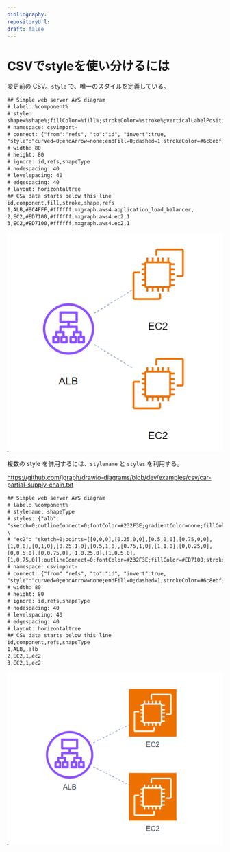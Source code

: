 ```yaml
---
bibliography: 
repositoryUrl:
draft: false
---
```


# CSVでstyleを使い分けるには

変更前の CSV。`style` で、唯一のスタイルを定義している。

```Text
## Simple web server AWS diagram
# label: %component%
# style: shape=%shape%;fillColor=%fill%;strokeColor=%stroke%;verticalLabelPosition=bottom;
# namespace: csvimport-
# connect: {"from":"refs", "to":"id", "invert":true, "style":"curved=0;endArrow=none;endFill=0;dashed=1;strokeColor=#6c8ebf;"}
# width: 80
# height: 80
# ignore: id,refs,shapeType
# nodespacing: 40
# levelspacing: 40
# edgespacing: 40
# layout: horizontaltree
## CSV data starts below this line
id,component,fill,stroke,shape,refs
1,ALB,#8C4FFF,#ffffff,mxgraph.aws4.application_load_balancer,
2,EC2,#ED7100,#ffffff,mxgraph.aws4.ec2,1
3,EC2,#ED7100,#ffffff,mxgraph.aws4.ec2,1
```

![alt text](./styles/image-1.png)


複数の style を併用するには、`stylename` と `styles` を利用する。

https://github.com/jgraph/drawio-diagrams/blob/dev/examples/csv/car-partial-supply-chain.txt

<!--
## Supply chain tracking example
# label: %name%
# stylename: shapeType
# styles: {"raw": "shape=parallelogram;fillColor=#f5f5f5;strokeColor=#666666;perimeter=parallelogramPerimeter;", \
...
#          "component":"shape=ellipse;fillColor=#ffffff;strokeColor=#000000;perimeter=ellipsePerimeter;"}
# namespace: csvimport-
# connect: {"from":"supplier", "to":"id", "invert":true, "style":"curved=1;endArrow=blockThin;startArrow=none;strokeColor=#999999;endFill=1;"}
# width: auto
# height: auto
# padding: 40
# ignore: id,shapeType,supplier
# nodespacing: 40
# levelspacing: 40
# edgespacing: 40
# layout: horizontalflow
## CSV data starts below this line
id,name,supplier,shapeType
mb,Mine B,,raw
...
1,gearbox housing,fb,component
...
-->

```Text
## Simple web server AWS diagram
# label: %component%
# stylename: shapeType
# styles: {"alb": "sketch=0;outlineConnect=0;fontColor=#232F3E;gradientColor=none;fillColor=#8C4FFF;strokeColor=none;dashed=0;verticalLabelPosition=bottom;verticalAlign=top;align=center;html=1;fontSize=12;fontStyle=0;aspect=fixed;pointerEvents=1;shape=mxgraph.aws4.application_load_balancer;sketch=0;outlineConnect=0;fontColor=#232F3E;gradientColor=none;fillColor=#8C4FFF;strokeColor=none;dashed=0;verticalLabelPosition=bottom;verticalAlign=top;align=center;html=1;fontSize=12;fontStyle=0;aspect=fixed;pointerEvents=1;shape=mxgraph.aws4.application_load_balancer;", \
# "ec2": "sketch=0;points=[[0,0,0],[0.25,0,0],[0.5,0,0],[0.75,0,0],[1,0,0],[0,1,0],[0.25,1,0],[0.5,1,0],[0.75,1,0],[1,1,0],[0,0.25,0],[0,0.5,0],[0,0.75,0],[1,0.25,0],[1,0.5,0],[1,0.75,0]];outlineConnect=0;fontColor=#232F3E;fillColor=#ED7100;strokeColor=#ffffff;dashed=0;verticalLabelPosition=bottom;verticalAlign=top;align=center;html=1;fontSize=12;fontStyle=0;aspect=fixed;shape=mxgraph.aws4.resourceIcon;resIcon=mxgraph.aws4.ec2;"}
# namespace: csvimport-
# connect: {"from":"refs", "to":"id", "invert":true, "style":"curved=0;endArrow=none;endFill=0;dashed=1;strokeColor=#6c8ebf;"}
# width: 80
# height: 80
# ignore: id,refs,shapeType
# nodespacing: 40
# levelspacing: 40
# edgespacing: 40
# layout: horizontaltree
## CSV data starts below this line
id,component,refs,shapeType
1,ALB,,alb
2,EC2,1,ec2
3,EC2,1,ec2
```

![alt text](./styles/image.png)